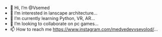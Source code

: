 - 👋 Hi, I’m @Vsemed
- 👀 I’m interested in lanscape architecture...
- 🌱 I’m currently learning Python, VR, AR...
- 💞️ I’m looking to collaborate on pc games...
- 📫 How to reach me https://www.instagram.com/medvedevvsevolod/...

<!---
Vsemed/Vsemed is a ✨ special ✨ repository because its `README.md` (this file) appears on your GitHub profile.
You can click the Preview link to take a look at your changes.
--->
